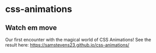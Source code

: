 # css-animations

## Watch em move

Our first encounter with the magical world of CSS Animations! See the result here: https://samstevens23.github.io/css-animations/
